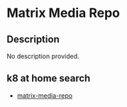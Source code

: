 # Matrix Media Repo

## Description

No description provided.

## k8 at home search

- [matrix-media-repo](https://nanne.dev/k8s-at-home-search/#/matrix-media-repo)

